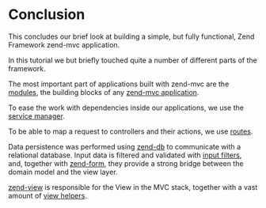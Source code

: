 # Conclusion

This concludes our brief look at building a simple, but fully functional,
Zend Framework zend-mvc application.

In this tutorial we but briefly touched quite a number of different parts of the
framework.

The most important part of applications built with zend-mvc are the
[modules](https://zendframework.github.io/zend-modulemanager/intro/), the
building blocks of any [zend-mvc application](https://zendframework.github.io/zend-mvc/quick-start/).

To ease the work with dependencies inside our applications, we use the
[service manager](https://zendframework.github.io/zend-servicemanager/intro/).

To be able to map a request to controllers and their actions, we use
[routes](https://zendframework.github.io/zend-router/routing/).

Data persistence was performed using
[zend-db](https://zendframework.github.io/zend-db/adapter/) to communicate with
a relational database. Input data is filtered and validated with [input
filters](https://zendframework.github.io/zend-inputfilter/intro/),
and, together with [zend-form](https://zendframework.github.io/zend-form/intro/),
they provide a strong bridge between the domain model and the view layer.

[zend-view](https://zendframework.github.io/zend-view/quick-start/) is
responsible for the View in the MVC stack, together with a vast amount of
[view helpers](https://zendframework.github.io/zend-view/helpers/intro/).
